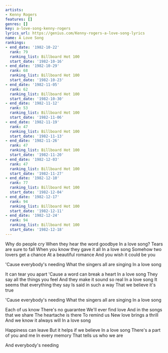 ```yaml
---
artists:
- Kenny Rogers
features: []
genres: []
key: a-love-song-kenny-rogers
lyrics_url: https://genius.com/Kenny-rogers-a-love-song-lyrics
name: A Love Song
rankings:
- end_date: '1982-10-22'
  rank: 79
  ranking_list: Billboard Hot 100
  start_date: '1982-10-16'
- end_date: '1982-10-29'
  rank: 68
  ranking_list: Billboard Hot 100
  start_date: '1982-10-23'
- end_date: '1982-11-05'
  rank: 62
  ranking_list: Billboard Hot 100
  start_date: '1982-10-30'
- end_date: '1982-11-12'
  rank: 53
  ranking_list: Billboard Hot 100
  start_date: '1982-11-06'
- end_date: '1982-11-19'
  rank: 47
  ranking_list: Billboard Hot 100
  start_date: '1982-11-13'
- end_date: '1982-11-26'
  rank: 47
  ranking_list: Billboard Hot 100
  start_date: '1982-11-20'
- end_date: '1982-12-03'
  rank: 47
  ranking_list: Billboard Hot 100
  start_date: '1982-11-27'
- end_date: '1982-12-10'
  rank: 77
  ranking_list: Billboard Hot 100
  start_date: '1982-12-04'
- end_date: '1982-12-17'
  rank: 94
  ranking_list: Billboard Hot 100
  start_date: '1982-12-11'
- end_date: '1982-12-24'
  rank: 94
  ranking_list: Billboard Hot 100
  start_date: '1982-12-18'
---
```

Why do people cry
When they hear the word goodbye
In a love song?
Tears are sure to fall
When you know they gave it all
In a love song
Somehow two lovers get a chance
At a beautiful romance
And you wish it could be you

'Cause everybody's needing
What the singers all are singing
In a love song

It can tear you apart
'Cause a word can break a heart
In a love song
They say all the things you feel
And they make it sound so real
In a love song
It seems that everything they say
Is said in such a way
That we believe it's true

'Cause everybody's needing
What the singers all are singing
In a love song

Each of us know
There's no guarantee
We'll ever find love
And in the songs that we share
The heartache is there
To remind us
New love brings a thrill
And we know it always will
In a love song

Happiness can leave
But it helps if we believe
In a love song
There's a part of you and me
In every memory
That tells us who we are

And everybody's needing
